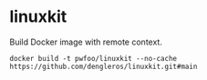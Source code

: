 # linuxkit

Build Docker image with remote context.

```
docker build -t pwfoo/linuxkit --no-cache https://github.com/dengleros/linuxkit.git#main
```

